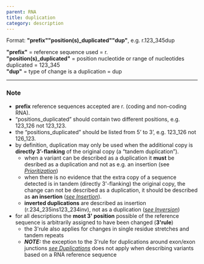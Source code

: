 ```yaml
---
parent: RNA
title: duplication
category: description
---
```


Format:   **"prefix""position(s)\_duplicated""dup"**,  e.g. r.123\_345dup

**"prefix"**  =  reference sequence used  =  r.<br>
**"position(s)\_duplicated"**  =  position nucleotide or range of nucleotides duplicated  =  123\_345<br>
**"dup"**  =  type of change is a duplication  =  dup

---

### Note

*	**prefix** reference sequences accepted are r. (coding and non-coding RNA).
*	“positions_duplicated” should contain two different positions, e.g. 123_126 not 123_123.
*	the “positions_duplicated” should be listed from 5’ to 3’, e.g. 123_126 not 126_123.
*	by definition, duplication may only be used when the additional copy is **directly 3’-flanking** of the original copy (a “tandem duplication”).
	*	when a variant can be described as a duplication it **must** be desribed as a duplication and not as e.g. an insertion (see [_Prioritization_](/recommendations/general/))
	*	when there is no evidence that the extra copy of a sequence detected is in tandem (directly 3'-flanking) the original copy, the change can not be described as a duplication, it should be described as **an insertion** ([_see Insertion_](/recommendations/RNA/variant/insertion/)).
	*	**inverted duplications** are described as insertion (r.234\_235ins123\_234inv), not as a duplication ([_see Inversion_](/recommendations/RNA/variant/inversion))
*	for all descriptions the **most 3' position** possible of the reference sequence is arbitrarily assigned to have been changed (**3'rule**)
	*	the 3'rule also applies for changes in single residue stretches and tandem repeats
	*	_**NOTE:**_ the exception to the 3'rule for duplications around exon/exon junctions  [_see Duplications_](/recommendations/DNA/variant/duplication/) does not apply when describing variants based on a RNA reference sequence
